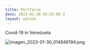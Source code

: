 ```yaml
---
title: Portfolio
date: 2023-01-30 03:53:00 Z
layout: splash
---
```


Covid-19 in Venezuela

![imagen_2023-01-30_014846194.png](/uploads/imagen_2023-01-30_014846194.png)